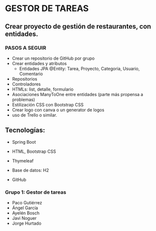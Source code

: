 # GESTOR DE TAREAS

## Crear proyecto de gestión de restaurantes, con entidades.

### PASOS A SEGUIR
- Crear un repositorio de GitHub por grupo
- Crear entidades y atributos
  - Entidades JPA @Entity: Tarea, Proyecto, Categoria, Usuario, Comentario
- Repositorios
- Controladores
- HTMLs: list, detalle, formulario
- Asociaciones ManyToOne entre entidades (parte más propensa a problemas)
- Estilización CSS con Bootstrap CSS
- Crear logo con canva o un generator de logos
- uso de Trello o similar.

## Tecnologías:

- Spring Boot

- HTML, Bootstrap CSS

- Thymeleaf

- Base de datos: H2

- GitHub

### Grupo 1: Gestor de tareas

- Paco Gutiérrez
- Ángel García
- Ayelén Bosch
- Javi Noguer
- Jorge Hurtado
